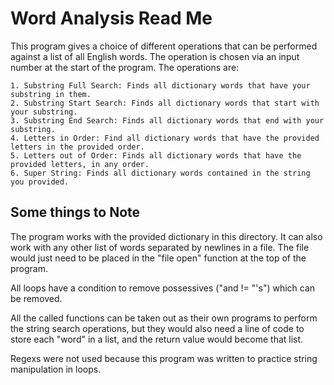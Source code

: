 # Word Analysis Read Me

This program gives a choice of different operations that can be performed against a list of all English words. The operation is chosen via an input number at the start of the program. The operations are:

    1. Substring Full Search: Finds all dictionary words that have your substring in them.
    2. Substring Start Search: Finds all dictionary words that start with your substring. 
    3. Substring End Search: Finds all dictionary words that end with your substring. 
    4. Letters in Order: Find all dictionary words that have the provided letters in the provided order. 
    5. Letters out of Order: Finds all dictionary words that have the provided letters, in any order. 
    6. Super String: Finds all dictionary words contained in the string you provided.

## Some things to Note

The program works with the provided dictionary in this directory. It can also work with any other list of words separated by newlines in a file. The file would just need to be placed in the "file open" function at the top of the program.

All loops have a condition to remove possessives ("and != "'s") which can be removed.

All the called functions can be taken out as their own programs to perform the string search operations, but they would also need a line of code to store each "word" in a list, and the return value would become that list.

Regexs were not used because this program was written to practice string manipulation in loops.
